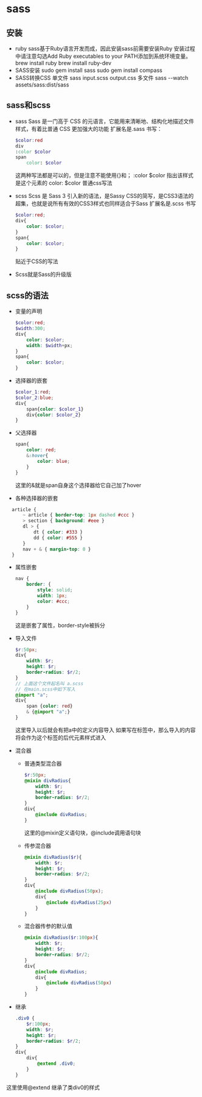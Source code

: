 # sass

## 安装

- ruby
    sass基于Ruby语言开发而成，因此安装sass前需要安装Ruby
    安装过程中请注意勾选Add Ruby executables to your PATH添加到系统环境变量。
    brew install ruby
    brew install ruby-dev
- SASS安装
    sudo gem install sass
    sudo gem install compass
- SASS转换CSS
    单文件  sass input.scss output.css
    多文件  sass --watch assets/sass:dist/sass

## sass和scss

- sass
  Sass 是一门高于 CSS 的元语言，它能用来清晰地、结构化地描述文件样式，有着比普通 CSS 更加强大的功能
  扩展名是.sass
  书写：

  ```scss
  $color:red
  div
  :color $color
  span
      color: $color
  ```

  这两种写法都是可以的，但是注意不能使用{}和；
  :color $color  指出该样式是这个元素的
  color: $color 普通css写法
- scss
  Scss 是 Sass 3 引入新的语法，是Sassy CSS的简写，是CSS3语法的超集，也就是说所有有效的CSS3样式也同样适合于Sass
  扩展名是.scss
  书写

  ```scss
  $color:red;
  div{
      color: $color;
  }
  span{
      color: $color;
  }
  ```

  贴近于CSS的写法

- Scss就是Sass的升级版

## scss的语法

- 变量的声明

  ```scss
  $color:red;
  $width:300;
  div{
      color: $color;
      width: $width+px;
  }
  span{
      color: $color;
  }
  ```

- 选择器的嵌套

  ```scss
  $color_1:red;
  $color_2:blue;
  div{
      span{color: $color_1}
      div{color: $color_2}
  }
  ```

- 父选择器

  ```scss
  span{
      color: red;
      &:hover{
          color: blue;
      }
  }
  ```

  这里的&就是span自身这个选择器给它自己加了hover

- 各种选择器的嵌套

```scss
  article {
      ~ article { border-top: 1px dashed #ccc }
      > section { background: #eee }
      dl > {
          dt { color: #333 }
          dd { color: #555 }
      }
      nav + & { margin-top: 0 }
  }
```

- 属性嵌套

  ```scss
  nav {
      border: {
          style: solid;
          width: 1px;
          color: #ccc;
      }
  }
  ```

  这是嵌套了属性，border-style被拆分

- 导入文件

  ```scss
  $r:50px;
  div{
      width: $r;
      height: $r;
      border-radius: $r/2;
  }
  // 上面这个文件起名叫 a.scss
  // 在main.scss中如下写入
  @import "a";
  div{
      span {color: red}
      & {@import "a";}
  }
  ```

  这里导入以后就会有把a中的定义内容导入
  如果写在标签中，那么导入的内容将会作为这个标签的后代元素样式进入

- 混合器

  - 普通类型混合器

    ```scss
    $r:50px;
    @mixin divRadius{
        width: $r;
        height: $r;
        border-radius: $r/2;
    }
    div{
        @include divRadius;
    }
    ```
  
    这里的@mixin定义语句块，@include调用语句块

  - 传参混合器

    ```scss
    @mixin divRadius($r){
        width: $r;
        height: $r;
        border-radius: $r/2;
    }
    div{
        @include divRadius(50px);
        div{
            @include divRadius(25px)
        }
    }
    ```

  - 混合器传参的默认值

    ```scss
    @mixin divRadius($r:100px){
        width: $r;
        height: $r;
        border-radius: $r/2;
    }
    div{
        @include divRadius;
        div{
            @include divRadius(50px)
        }
    }
    ```

- 继承

  ```scss
  .div0 {
      $r:100px;
      width: $r;
      height: $r;
      border-radius: $r/2;
  }
  div{
      div{
          @extend .div0;
      }
  }
  ```

这里使用@extend 继承了类div0的样式

